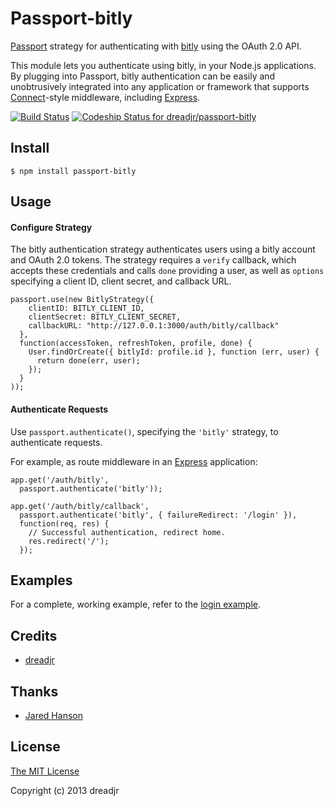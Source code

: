 # Passport-bitly

[Passport](https://github.com/jaredhanson/passport) strategy for authenticating
with [bitly](http://bitly.com/) using the OAuth 2.0 API.

This module lets you authenticate using bitly, in your Node.js applications.
By plugging into Passport, bitly
authentication can be easily and unobtrusively integrated into any application or
framework that supports [Connect](http://www.senchalabs.org/connect/)-style
middleware, including [Express](http://expressjs.com/).

[![Build Status](https://travis-ci.org/dreadjr/passport-bitly.png?branch=master)](https://travis-ci.org/dreadjr/passport-bitly)
[ ![Codeship Status for dreadjr/passport-bitly](https://codeship.io/projects/c281e970-ea07-0131-79b8-6adfa5171184/status)](https://codeship.io/projects/26287)

## Install

    $ npm install passport-bitly

## Usage

#### Configure Strategy

The bitly authentication strategy authenticates users using a bitly
account and OAuth 2.0 tokens.  The strategy requires a `verify` callback, which
accepts these credentials and calls `done` providing a user, as well as
`options` specifying a client ID, client secret, and callback URL.

    passport.use(new BitlyStrategy({
        clientID: BITLY_CLIENT_ID,
        clientSecret: BITLY_CLIENT_SECRET,
        callbackURL: "http://127.0.0.1:3000/auth/bitly/callback"
      },
      function(accessToken, refreshToken, profile, done) {
        User.findOrCreate({ bitlyId: profile.id }, function (err, user) {
          return done(err, user);
        });
      }
    ));

#### Authenticate Requests

Use `passport.authenticate()`, specifying the `'bitly'` strategy, to
authenticate requests.

For example, as route middleware in an [Express](http://expressjs.com/)
application:

    app.get('/auth/bitly',
      passport.authenticate('bitly'));

    app.get('/auth/bitly/callback',
      passport.authenticate('bitly', { failureRedirect: '/login' }),
      function(req, res) {
        // Successful authentication, redirect home.
        res.redirect('/');
      });

## Examples

For a complete, working example, refer to the [login example](https://github.com/dreadjr/passport-bitly/tree/master/examples/login).


## Credits

  - [dreadjr](http://github.com/dreadjr)


## Thanks

  - [Jared Hanson](http://github.com/jaredhanson)


## License

[The MIT License](http://opensource.org/licenses/MIT)

Copyright (c) 2013 dreadjr
